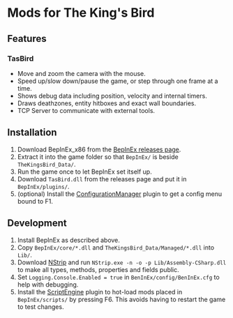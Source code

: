 # Mods for The King's Bird

## Features

### TasBird

- Move and zoom the camera with the mouse.
- Speed up/slow down/pause the game, or step through one frame at a time.
- Shows debug data including position, velocity and internal timers.
- Draws deathzones, entity hitboxes and exact wall boundaries.
- TCP Server to communicate with external tools.

## Installation

1. Download BepInEx_x86 from the [BepInEx releases page](https://github.com/BepInEx/BepInEx/releases).
2. Extract it into the game folder so that `BepInEx/` is beside `TheKingsBird_Data/`.
3. Run the game once to let BepInEx set itself up.
4. Download `TasBird.dll` from the releases page and put it in `BepInEx/plugins/`.
5. (optional) Install the [ConfigurationManager](https://github.com/BepInEx/BepInEx.ConfigurationManager/releases) plugin to get a config menu bound to F1.

## Development

1. Install BepInEx as described above.
2. Copy `BepInEx/core/*.dll` and `TheKingsBird_Data/Managed/*.dll` into `Lib/`.
3. Download [NStrip](https://github.com/BepInEx/NStrip/releases) and run `NStrip.exe -n -o -p Lib/Assembly-CSharp.dll` to make all types, methods, properties and fields public.
4. Set `Logging.Console.Enabled = true` in `BenInEx/config/BenInEx.cfg` to help with debugging.
5. Install the [ScriptEngine](https://github.com/BepInEx/BepInEx.Debug/releases) plugin to hot-load mods placed in `BepInEx/scripts/` by pressing F6. This avoids having to restart the game to test changes.
